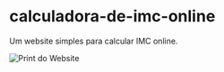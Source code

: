 # calculadora-de-imc-online
Um website simples para calcular IMC online.

![Print do Website](https://github.com/[rodrigodasilv]/[calculadora-de-imc-online]/blob/[main]/index.png?raw=true)
